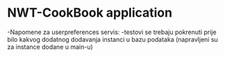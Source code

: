 # NWT-CookBook application

-Napomene za userpreferences servis:
  -testovi se trebaju pokrenuti prije bilo kakvog dodatnog dodavanja instanci u bazu podataka (napravljeni su za instance dodane u main-u)

